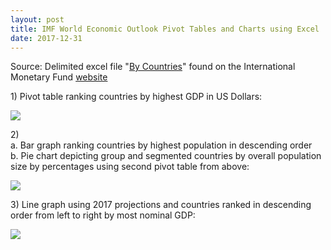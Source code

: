 ```yaml
---
layout: post
title: IMF World Economic Outlook Pivot Tables and Charts using Excel
date: 2017-12-31
---
```

<p>Source: Delimited excel file "<a href="http://www.imf.org/external/pubs/ft/weo/2017/01/weodata/WEOApr2017all.xls">By Countries</a>" found on the International Monetary Fund <a href="http://www.imf.org/external/pubs/ft/weo/2017/01/weodata/download.aspx">website</a></p>
<p>1) Pivot table ranking countries by highest GDP in US Dollars:&nbsp;</p>
<p><img src="https://raw.githubusercontent.com/michaelip2/michaelip2.github.io/master/images/2017-12-31%2023_37_33-WEOApr2017all%20-%20Excel.png" /></p>
<p>2) <br />a. Bar graph ranking countries by highest population in descending order<br />b. Pie chart depicting group and segmented countries by overall population size by percentages using second pivot table from above:</p>
<p><img src="https://raw.githubusercontent.com/michaelip2/michaelip2.github.io/master/images/2017-12-31%2023_37_21-WEOApr2017all%20-%20Excel.png" /></p>
<p>3) Line graph using 2017 projections and countries ranked in descending order from left to right by most nominal GDP:</p>
<p><img src="https://raw.githubusercontent.com/michaelip2/michaelip2.github.io/master/images/2017-12-31%2023_37_12-WEOApr2017all%20-%20Excel.png" /></p>
